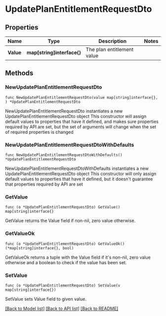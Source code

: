 # UpdatePlanEntitlementRequestDto

## Properties

Name | Type | Description | Notes
------------ | ------------- | ------------- | -------------
**Value** | **map[string]interface{}** | The plan entitlement value | 

## Methods

### NewUpdatePlanEntitlementRequestDto

`func NewUpdatePlanEntitlementRequestDto(value map[string]interface{}, ) *UpdatePlanEntitlementRequestDto`

NewUpdatePlanEntitlementRequestDto instantiates a new UpdatePlanEntitlementRequestDto object
This constructor will assign default values to properties that have it defined,
and makes sure properties required by API are set, but the set of arguments
will change when the set of required properties is changed

### NewUpdatePlanEntitlementRequestDtoWithDefaults

`func NewUpdatePlanEntitlementRequestDtoWithDefaults() *UpdatePlanEntitlementRequestDto`

NewUpdatePlanEntitlementRequestDtoWithDefaults instantiates a new UpdatePlanEntitlementRequestDto object
This constructor will only assign default values to properties that have it defined,
but it doesn't guarantee that properties required by API are set

### GetValue

`func (o *UpdatePlanEntitlementRequestDto) GetValue() map[string]interface{}`

GetValue returns the Value field if non-nil, zero value otherwise.

### GetValueOk

`func (o *UpdatePlanEntitlementRequestDto) GetValueOk() (*map[string]interface{}, bool)`

GetValueOk returns a tuple with the Value field if it's non-nil, zero value otherwise
and a boolean to check if the value has been set.

### SetValue

`func (o *UpdatePlanEntitlementRequestDto) SetValue(v map[string]interface{})`

SetValue sets Value field to given value.



[[Back to Model list]](../README.md#documentation-for-models) [[Back to API list]](../README.md#documentation-for-api-endpoints) [[Back to README]](../README.md)


